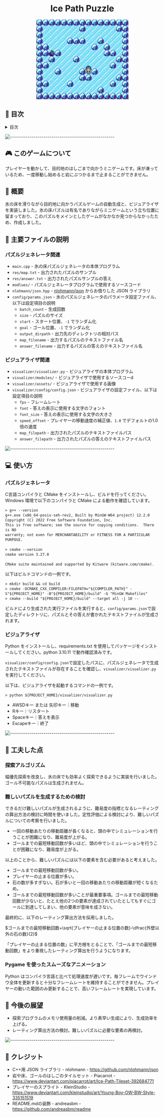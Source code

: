 <h1 align="center">Ice Path Puzzle</h1>
<p align="center">
  <img src="img/demo.jpg" alt="Visualizer" width="301px" height="260px">
</p>

## :book: 目次

<details>
<summary>目次</summary>

* [このゲームについて](#video_game-このゲームについて)
* [概要](#memo-概要)
* [主要ファイルの説明](#file_folder-主要ファイルの説明)
* [使い方](#computer-使い方)
* [工夫した点](#art-工夫した点)
* [今後の展望](#triangular_flag_on_post-今後の展望)
* [クレジット](#scroll-クレジット)

</details>

![-----------------------------------------------------](https://raw.githubusercontent.com/andreasbm/readme/master/assets/lines/rainbow.png)

## :video_game: このゲームについて

プレイヤーを動かして、目的地のはしごまで向かうミニゲームです。床が凍っているため、一度移動し始めると岩にぶつかるまで止まることができません。

## :memo: 概要

氷の床を滑りながら目的地に向かうパズルゲームの自動生成と、ビジュアライザを実装しました。氷の床パズルは有名でありながらミニゲームという立ち位置に留まっており、このパズルをメインとしたゲームがなかなか見つからなかったため、作成しました。

## :file_folder: 主要ファイルの説明

### パズルジェネレータ関連

* `main.cpp` - 氷の床パズルジェネレータの本体プログラム
* `res/map.txt` - 出力されたパズルのサンプル
* `res/answer.txt` - 出力されたパズルサンプルの答え
* `modlues/` - パズルジェネレータプログラムで使用するソースコード
* `nlohmann/json.hpp` - [nlohmann/json](https://github.com/nlohmann/json) からお借りした JSON ライブラリ
* `config/params.json` - 氷のパズルジェネレータのパラメータ設定ファイル、以下は設定項目の説明
  * `batch_count` - 生成回数
  * `size` - パズルのサイズ
  * `start` - スタート位置、`-1` でランダム化
  * `goal` - ゴール位置、`-1` でランダム化
  * `output_dirpath` - 出力先のディレクトリの相対パス
  * `map_filename` - 出力するパズルのテキストファイル名
  * `answer_filename` - 出力するパズルの答えのテキストファイル名

### ビジュアライザ関連

* `visualizer/visualizer.py` - ビジュアライザの本体プログラム
* `visualizer/modules/` - ビジュアライザで使用するソースコーd
* `visualizer/assets/` - ビジュアライザで使用する画像
* `visualizer/config/config.json` - ビジュアライザの設定ファイル、以下は設定項目の説明
  * `fps` - フレームレート
  * `font` - 答えの表示に使用する文字のフォント
  * `font_size` - 答えの表示に使用する文字の大きさ
  * `speed_offset` - プレイヤーの移動速度の補正値、`1.0` でデフォルトの1.0倍の速度
  * `map_filepath` - 出力されたパズルのテキストファイルパス
  * `answer_filepath` - 出力されたパズルの答えのテキストファイルパス

![-----------------------------------------------------](https://raw.githubusercontent.com/andreasbm/readme/master/assets/lines/rainbow.png)

## :computer: 使い方

### パズルジェネレータ

C言語コンパイラと CMake をインストールし、ビルドを行ってください。Windows 環境で以下のコンパイラと CMake による動作を確認しています。

```[powershell]
> g++ --version                                                                                                                                    
g++.exe (x86_64-posix-seh-rev2, Built by MinGW-W64 project) 12.2.0
Copyright (C) 2022 Free Software Foundation, Inc.
This is free software; see the source for copying conditions.  There is NO
warranty; not even for MERCHANTABILITY or FITNESS FOR A PARTICULAR PURPOSE.

> cmake --version                                                                                                                                  
cmake version 3.27.0

CMake suite maintained and supported by Kitware (kitware.com/cmake).
```

以下はビルドコマンドの一例です。

```[powershell]
> mkdir build && cd build
> cmake -DCMAKE_CXX_COMPILER:FILEPATH="${COMPILER_PATH}" -S"${PROJECT_HOME}" -B"${PROJECT_HOME}/build" -G "MinGW Makefiles"
> cmake --build "${PROJECT_HOME}/build" --target all -j 10 --
```

ビルドにより生成された実行ファイルを実行すると、`config/params.json`で設定したディレクトリに、パズルとその答えが書かれたテキストファイルが生成されます。

### ビジュアライザ

Python をインストールし、requirements.txt を使用してパッケージをインストールしてください。python 3.10.11 で動作確認済みです。  

`visualizer/config/config.json`で設定したパスに、パズルジェネレータで生成されたテキストファイルが存在することを確認し、`visualizer/visualizer.py`を実行してください。  

以下は、ビジュアライザを起動するコマンドの一例です。

```[powershell]
> python ${PROJECT_HOME}/visualizer/visualizer.py
```

* AWSDキー または 矢印キー｜移動
* Rキー｜リスタート
* Spaceキー｜答えを表示
* Escapeキー｜終了

![-----------------------------------------------------](https://raw.githubusercontent.com/andreasbm/readme/master/assets/lines/rainbow.png)

## :art: 工夫した点

### 探索アルゴリズム

幅優先探索を改良し、氷の床でも効率よく探索できるように実装を行いました。ゴール不可能なパズルは生成されません。

### 難しいパズルを生成するための検討

できるだけ難しいパズルが生成されるように、難易度の指標となるレーティングの算出方法の検討に時間を使いました。定性評価による検討により、難しいパズルについての考察を行いました。

* 一回の移動あたりの移動距離が長くなると、頭の中でシミュレーションを行うことが困難になり、難易度が上がる。
* ゴールまでの最短移動回数が多いほど、頭の中でシミュレーションを行うことが困難になり、難易度が上がる。

以上のことから、難しいパズルには以下の要素を含む必要があると考えました。

* ゴールまでの最短移動回数が多い。
* プレイヤーの止まる位置が多い。
* 石の数が多すぎない。石が多いと一回の移動あたりの移動距離が短くなるため。
* ゴールまでの最短移動回数が多いことが最重要事項。ゴールまでの最短移動回数が少ないと、たとえ他の2つの要素が達成されていたとしてもすぐにゴールに到達してしまい、他の要素が意味を成さない。

最終的に、以下のレーティング算出方法を採用しました。

$ゴールまでの最短移動回数+\sqrt{プレイヤーの止まる位置の数}-\dfrac{外壁以外の石の数}{2}$

「プレイヤーの止まる位置の数」に平方根をとることで、「ゴールまでの最短移動回数」をより重視したレーティング算出を行うようになります。

### Pygame を使ったスムーズなアニメーション

Python はコンパイラ言語と比べて処理速度が遅いです。毎フレームでウインドウ全体を更新すると十分なフレームレートを維持することができません。プレイヤーの動いた範囲のみ更新することで、高いフレームレートを実現しています。

## :triangular_flag_on_post: 今後の展望

* 探索プログラムのメモリ使用量の削減。より素早い生成により、生成効率を上げる。
* レーティング算出方法の検討。難しいパズルに必要な要素の再検討。

![-----------------------------------------------------](https://raw.githubusercontent.com/andreasbm/readme/master/assets/lines/rainbow.png)

## :scroll: クレジット

* C++用 JSON ライブラリ - nlohmann - <https://github.com/nlohmann/json>
* 岩や床、ゴールのはしごのタイルセット - Piacarrot - <https://www.deviantart.com/piacarrot/art/Ice-Path-Tileset-392684771>
* プレイヤーのスプライト - KleinStudio - <https://www.deviantart.com/kleinstudio/art/Young-Boy-OW-BW-Style-335151519>
* README.mdの装飾 - andreasbm - <https://github.com/andreasbm/readme>
